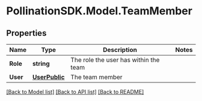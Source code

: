 
# PollinationSDK.Model.TeamMember

## Properties

Name | Type | Description | Notes
------------ | ------------- | ------------- | -------------
**Role** | **string** | The role the user has within the team | 
**User** | [**UserPublic**](UserPublic.md) | The team member | 

[[Back to Model list]](../README.md#documentation-for-models)
[[Back to API list]](../README.md#documentation-for-api-endpoints)
[[Back to README]](../README.md)

